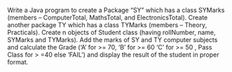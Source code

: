 Write a Java program to create a Package “SY” which has a class SYMarks (members –
ComputerTotal, MathsTotal, and ElectronicsTotal). Create another package TY which has a class
TYMarks (members – Theory, Practicals). Create n objects of Student class (having rollNumber,
name, SYMarks and TYMarks). Add the marks of SY and TY computer subjects and calculate
the Grade (‘A’ for >= 70, ‘B’ for >= 60 ‘C’ for >= 50 , Pass Class for > =40 else ‘FAIL’) and
display the result of the student in proper format.
